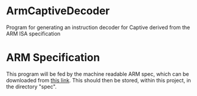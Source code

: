 # ArmCaptiveDecoder
Program for generating an instruction decoder for Captive derived from the ARM ISA specification

# ARM Specification
This program will be fed by the machine readable ARM spec, which can be downloaded from [this link](https://developer.arm.com/-/media/developer/products/architecture/armv8-a-architecture/ARMv82A-SysReg-00bet3.1.tar.gz). This should then be stored, within this project, in the directory "spec".
